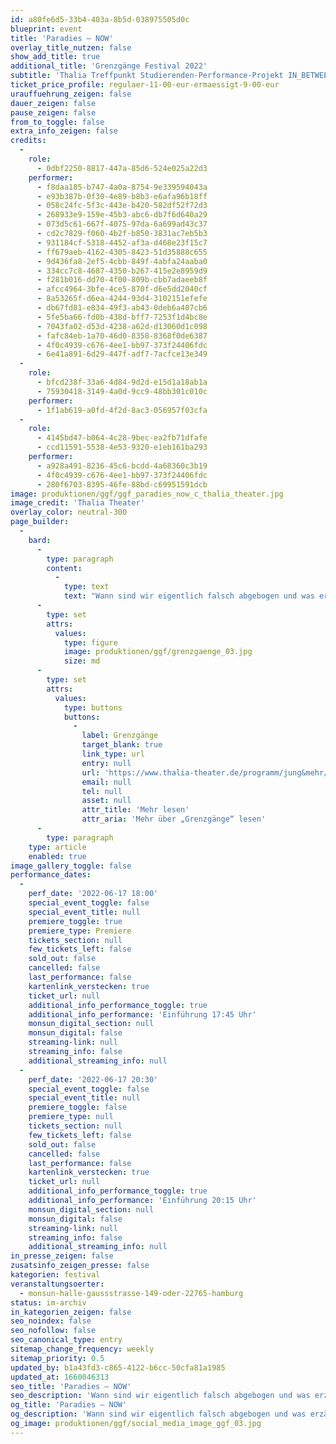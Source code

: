 ```yaml
---
id: a80fe6d5-33b4-403a-8b5d-038975505d0c
blueprint: event
title: 'Paradies – NOW'
overlay_title_nutzen: false
show_add_title: true
additional_title: 'Grenzgänge Festival 2022'
subtitle: 'Thalia Treffpunkt Studierenden-Performance-Projekt IN_BETWEEN'
ticket_price_profile: regulaer-11-00-eur-ermaessigt-9-00-eur
urauffuehrung_zeigen: false
dauer_zeigen: false
pause_zeigen: false
from_to_toggle: false
extra_info_zeigen: false
credits:
  -
    role:
      - 0dbf2250-8817-447a-85d6-524e025a22d3
    performer:
      - f8daa185-b747-4a0a-8754-9e339594043a
      - e93b387b-0f30-4e89-b8b3-e6afa96b18ff
      - 058c24fc-5f3c-443e-b420-582df52f72d3
      - 268933e9-159e-45b3-abc6-db7f6d640a29
      - 073d5c61-667f-4075-97da-6a699ad43c37
      - cd2c7829-f060-4b2f-b850-3831ac7eb5b3
      - 931184cf-5318-4452-af3a-d468e23f15c7
      - ff679aeb-4162-4305-8423-51d35888c655
      - 9d436fa8-2ef5-4cbb-849f-4abfa24aaba0
      - 334cc7c8-4687-4350-b267-415e2e8959d9
      - f281b016-dd70-4f00-809b-cbb7adaeeb8f
      - afcc4964-3bfe-4ce5-870f-d6e5dd2040cf
      - 8a53265f-d6ea-4244-93d4-3102151efefe
      - db67fd81-e834-49f3-ab43-0deb6a407cb6
      - 5fe5ba66-fd0b-438d-bff7-7253f1d4bc8e
      - 7043fa02-d53d-4238-a62d-d13060d1c098
      - fafc84eb-1a70-46d0-8358-8368f0de6387
      - 4f0c4939-c676-4ee1-bb97-373f24406fdc
      - 6e41a891-6d29-447f-adf7-7acfce13e349
  -
    role:
      - bfcd238f-33a6-4d84-9d2d-e15d1a18ab1a
      - 75930418-3149-4a0d-9cc9-48bb301c010c
    performer:
      - 1f1ab619-a0fd-4f2d-8ac3-056957f03cfa
  -
    role:
      - 4145bd47-b064-4c28-9bec-ea2fb71dfafe
      - ccd11591-5538-4e53-9320-e1eb161ba293
    performer:
      - a928a491-8236-45c6-bcdd-4a68360c3b19
      - 4f0c4939-c676-4ee1-bb97-373f24406fdc
      - 280f6703-8395-46fe-88bd-c69951591dcb
image: produktionen/ggf/ggf_paradies_now_c_thalia_theater.jpg
image_credit: 'Thalia Theater'
overlay_color: neutral-300
page_builder:
  -
    bard:
      -
        type: paragraph
        content:
          -
            type: text
            text: "Wann sind wir eigentlich falsch abgebogen und was erzählen uns all die Bilder, mit denen wir tagtäglich überhäuft werden? In „Paradies – NOW“ stellen sich 20 Hamburger Studierende in Tanz-, Text- und Musik-Scores diesen und anderen Fragen der Gegenwart. In Anlehnung an Thomas Köcks Stück „Paradies“,\_finden sie eigene künstlerische Antworten in einer stetig wachsenden Weltirritation."
      -
        type: set
        attrs:
          values:
            type: figure
            image: produktionen/ggf/grenzgaenge_03.jpg
            size: md
      -
        type: set
        attrs:
          values:
            type: buttons
            buttons:
              -
                label: Grenzgänge
                target_blank: true
                link_type: url
                entry: null
                url: 'https://www.thalia-theater.de/programm/jung&mehr/festivals/grenzgaenge/grenzgaenge-2022/'
                email: null
                tel: null
                asset: null
                attr_title: 'Mehr lesen'
                attr_aria: 'Mehr über „Grenzgänge“ lesen'
      -
        type: paragraph
    type: article
    enabled: true
image_gallery_toggle: false
performance_dates:
  -
    perf_date: '2022-06-17 18:00'
    special_event_toggle: false
    special_event_title: null
    premiere_toggle: true
    premiere_type: Premiere
    tickets_section: null
    few_tickets_left: false
    sold_out: false
    cancelled: false
    last_performance: false
    kartenlink_verstecken: true
    ticket_url: null
    additional_info_performance_toggle: true
    additional_info_performance: 'Einführung 17:45 Uhr'
    monsun_digital_section: null
    monsun_digital: false
    streaming-link: null
    streaming_info: false
    additional_streaming_info: null
  -
    perf_date: '2022-06-17 20:30'
    special_event_toggle: false
    special_event_title: null
    premiere_toggle: false
    premiere_type: null
    tickets_section: null
    few_tickets_left: false
    sold_out: false
    cancelled: false
    last_performance: false
    kartenlink_verstecken: true
    ticket_url: null
    additional_info_performance_toggle: true
    additional_info_performance: 'Einführung 20:15 Uhr'
    monsun_digital_section: null
    monsun_digital: false
    streaming-link: null
    streaming_info: false
    additional_streaming_info: null
in_presse_zeigen: false
zusatsinfo_zeigen_presse: false
kategorien: festival
veranstaltungsoerter:
  - monsun-halle-gaussstrasse-149-oder-22765-hamburg
status: im-archiv
in_kategorien_zeigen: false
seo_noindex: false
seo_nofollow: false
seo_canonical_type: entry
sitemap_change_frequency: weekly
sitemap_priority: 0.5
updated_by: b1a43fd3-c865-4122-b6cc-50cfa81a1985
updated_at: 1660046313
seo_title: 'Paradies – NOW'
seo_description: 'Wann sind wir eigentlich falsch abgebogen und was erzählen uns all die Bilder, mit denen wir tagtäglich überhäuft werden?'
og_title: 'Paradies – NOW'
og_description: 'Wann sind wir eigentlich falsch abgebogen und was erzählen uns all die Bilder, mit denen wir tagtäglich überhäuft werden?'
og_image: produktionen/ggf/social_media_image_ggf_03.jpg
---
```

